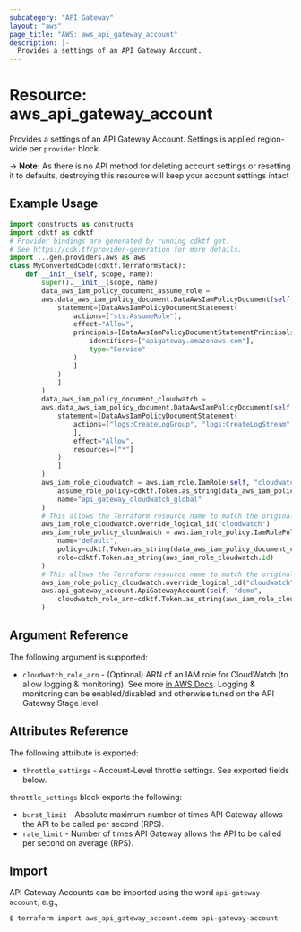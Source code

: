 ```yaml
---
subcategory: "API Gateway"
layout: "aws"
page_title: "AWS: aws_api_gateway_account"
description: |-
  Provides a settings of an API Gateway Account.
---
```


# Resource: aws_api_gateway_account

Provides a settings of an API Gateway Account. Settings is applied region-wide per `provider` block.

-> **Note:** As there is no API method for deleting account settings or resetting it to defaults, destroying this resource will keep your account settings intact

## Example Usage

```python
import constructs as constructs
import cdktf as cdktf
# Provider bindings are generated by running cdktf get.
# See https://cdk.tf/provider-generation for more details.
import ...gen.providers.aws as aws
class MyConvertedCode(cdktf.TerraformStack):
    def __init__(self, scope, name):
        super().__init__(scope, name)
        data_aws_iam_policy_document_assume_role =
        aws.data_aws_iam_policy_document.DataAwsIamPolicyDocument(self, "assume_role",
            statement=[DataAwsIamPolicyDocumentStatement(
                actions=["sts:AssumeRole"],
                effect="Allow",
                principals=[DataAwsIamPolicyDocumentStatementPrincipals(
                    identifiers=["apigateway.amazonaws.com"],
                    type="Service"
                )
                ]
            )
            ]
        )
        data_aws_iam_policy_document_cloudwatch =
        aws.data_aws_iam_policy_document.DataAwsIamPolicyDocument(self, "cloudwatch",
            statement=[DataAwsIamPolicyDocumentStatement(
                actions=["logs:CreateLogGroup", "logs:CreateLogStream", "logs:DescribeLogGroups", "logs:DescribeLogStreams", "logs:PutLogEvents", "logs:GetLogEvents", "logs:FilterLogEvents"
                ],
                effect="Allow",
                resources=["*"]
            )
            ]
        )
        aws_iam_role_cloudwatch = aws.iam_role.IamRole(self, "cloudwatch_2",
            assume_role_policy=cdktf.Token.as_string(data_aws_iam_policy_document_assume_role.json),
            name="api_gateway_cloudwatch_global"
        )
        # This allows the Terraform resource name to match the original name. You can remove the call if you don't need them to match.
        aws_iam_role_cloudwatch.override_logical_id("cloudwatch")
        aws_iam_role_policy_cloudwatch = aws.iam_role_policy.IamRolePolicy(self, "cloudwatch_3",
            name="default",
            policy=cdktf.Token.as_string(data_aws_iam_policy_document_cloudwatch.json),
            role=cdktf.Token.as_string(aws_iam_role_cloudwatch.id)
        )
        # This allows the Terraform resource name to match the original name. You can remove the call if you don't need them to match.
        aws_iam_role_policy_cloudwatch.override_logical_id("cloudwatch")
        aws.api_gateway_account.ApiGatewayAccount(self, "demo",
            cloudwatch_role_arn=cdktf.Token.as_string(aws_iam_role_cloudwatch.arn)
        )
```

## Argument Reference

The following argument is supported:

* `cloudwatch_role_arn` - (Optional) ARN of an IAM role for CloudWatch (to allow logging & monitoring). See more [in AWS Docs](https://docs.aws.amazon.com/apigateway/latest/developerguide/how-to-stage-settings.html#how-to-stage-settings-console). Logging & monitoring can be enabled/disabled and otherwise tuned on the API Gateway Stage level.

## Attributes Reference

The following attribute is exported:

* `throttle_settings` - Account-Level throttle settings. See exported fields below.

`throttle_settings` block exports the following:

* `burst_limit` - Absolute maximum number of times API Gateway allows the API to be called per second (RPS).
* `rate_limit` - Number of times API Gateway allows the API to be called per second on average (RPS).

## Import

API Gateway Accounts can be imported using the word `api-gateway-account`, e.g.,

```
$ terraform import aws_api_gateway_account.demo api-gateway-account
```

<!-- cache-key: cdktf-0.17.0-pre.15 input-0db27bc0d3d088f73186243c6d547351ff90917ef9c5d014630e0582878534a4 -->